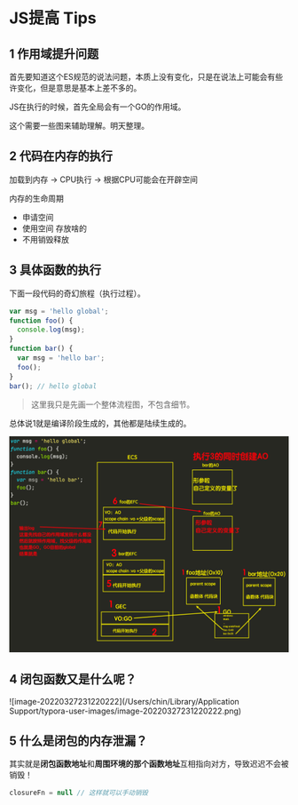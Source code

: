 # JS提高 Tips

## 1 作用域提升问题

首先要知道这个ES规范的说法问题，本质上没有变化，只是在说法上可能会有些许变化，但是意思是基本上差不多的。

JS在执行的时候，首先全局会有一个GO的作用域。

这个需要一些图来辅助理解。明天整理。

## 2 代码在内存的执行

加载到内存 → CPU执行 → 根据CPU可能会在开辟空间

内存的生命周期

- 申请空间
- 使用空间 存放啥的
- 不用销毁释放

## 3 具体函数的执行

下面一段代码的奇幻旅程（执行过程）。

```javascript
var msg = 'hello global';
function foo() {
  console.log(msg);
}
function bar() {
  var msg = 'hello bar';
  foo();
}
bar(); // hello global
```

> 这里我只是先画一个整体流程图，不包含细节。

总体说1就是编译阶段生成的，其他都是陆续生成的。

![image-20220326232628199](https://raw.githubusercontent.com/chihokyo/image_host/develop/image-20220326232628199.png)

## 4 闭包函数又是什么呢？

![image-20220327231220222](/Users/chin/Library/Application Support/typora-user-images/image-20220327231220222.png)

## 5 什么是闭包的内存泄漏？

其实就是**闭包函数地址**和**周围环境的那个函数地址**互相指向对方，导致迟迟不会被销毁！

```javascript
closureFn = null // 这样就可以手动销毁
```

